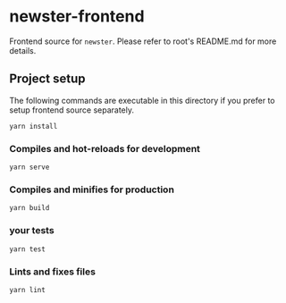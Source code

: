 # newster-frontend

Frontend source for `newster`. Please refer to root's README.md for more details.

## Project setup
The following commands are executable in this directory if you prefer to setup frontend source separately.

```
yarn install
```

### Compiles and hot-reloads for development
```
yarn serve
```

### Compiles and minifies for production
```
yarn build
```

### your tests
```
yarn test
```

### Lints and fixes files
```
yarn lint
```